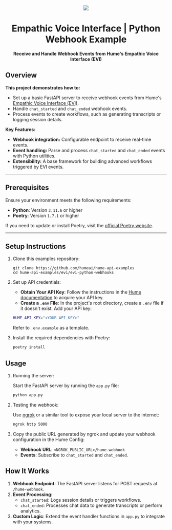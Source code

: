 <div align="center">
  <img src="https://storage.googleapis.com/hume-public-logos/hume/hume-banner.png">
  <h1>Empathic Voice Interface | Python Webhook Example</h1>
  <p>
    <strong>Receive and Handle Webhook Events from Hume's Empathic Voice Interface (EVI)</strong>
  </p>
</div>

## Overview

**This project demonstrates how to:**

- Set up a basic FastAPI server to receive webhook events from Hume's [Empathic Voice Interface (EVI)](https://dev.hume.ai/docs/empathic-voice-interface-evi/overview).
- Handle `chat_started` and `chat_ended` webhook events.
- Process events to create workflows, such as generating transcripts or logging session details.

**Key Features:**

- **Webhook integration:** Configurable endpoint to receive real-time events.
- **Event handling:** Parse and process `chat_started` and `chat_ended` events with Python utilities.
- **Extensibility:** A base framework for building advanced workflows triggered by EVI events.

---

## Prerequisites

Ensure your environment meets the following requirements:

- **Python**: Version `3.11.6` or higher
- **Poetry**: Version `1.7.1` or higher

If you need to update or install Poetry, visit the [official Poetry website](https://python-poetry.org/).

---

## Setup Instructions

1. Clone this examples repository:

   ```shell
   git clone https://github.com/humeai/hume-api-examples
   cd hume-api-examples/evi/evi-python-webhooks
   ```

2. Set up API credentials:

   - **Obtain Your API Key**: Follow the instructions in the [Hume documentation](https://dev.hume.ai/docs/introduction/api-key) to acquire your API key.
   - **Create a `.env` File**: In the project's root directory, create a `.env` file if it doesn't exist. Add your API key:

   ```sh
   HUME_API_KEY="<YOUR_API_KEY>"
   ```

   Refer to `.env.example` as a template.

3. Install the required dependencies with Poetry:

   ```sh
   poetry install
   ```

## Usage

1. Running the server:

   Start the FastAPI server by running the `app.py` file:

   ```sh
   python app.py
   ```

2. Testing the webhook:

   Use [ngrok](https://ngrok.com/) or a similar tool to expose your local server to the internet:

   ```sh
   ngrok http 5000
   ```

3. Copy the public URL generated by ngrok and update your webhook configuration in the Hume Config:

   - **Webhook URL**: `<NGROK_PUBLIC_URL>/hume-webhook`
   - **Events**: Subscribe to `chat_started` and `chat_ended`.

## How It Works

1. **Webhook Endpoint**: The FastAPI server listens for POST requests at `/hume-webhook`.
2. **Event Processing**:
   - `chat_started`: Logs session details or triggers workflows.
   - `chat_ended`: Processes chat data to generate transcripts or perform analytics.
3. **Custom Logic**: Extend the event handler functions in `app.py` to integrate with your systems.
